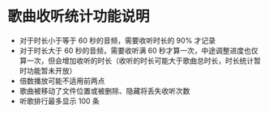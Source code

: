 # 歌曲收听统计功能说明

- 对于时长小于等于 60 秒的音频，需要收听时长的 90% 才记录
- 对于时长大于 60 秒的音频，需要收听满 60 秒才算一次，中途调整进度也仅算一次，但会增加收听的时长（收听的时长可能大于歌曲总时长，时长统计暂时功能暂未开放）
- 倍数播放可能不适用前两点
- 歌曲被移动了文件位置或被删除、隐藏将丢失收听次数
- 听歌排行最多显示 100 条